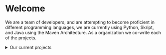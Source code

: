 <h1>Welcome</h1>
<p>We are a team of developers; and are attempting to become proficient in different programming languages, we are currently using Python, Skript, and Java using the Maven Architecture. As a organization we co-write each of the projects.</p>
<details>
  <summary>Our current projects</summary>
    Kesandra
</details>
